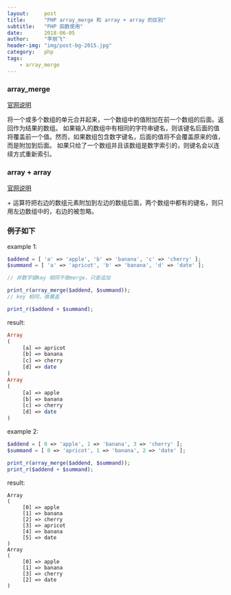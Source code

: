 ```yaml
---
layout:     post
title:      "PHP array_merge 和 array + array 的区别"
subtitle:   "PHP 函数使用"
date:       2018-06-05
author:     "李朋飞"
header-img: "img/post-bg-2015.jpg"
category:   php
tags:
    - array_merge
---
```


### array\_merge

[官网说明](http://be2.php.net/manual/zh/function.array-merge.php)

将一个或多个数组的单元合并起来，一个数组中的值附加在前一个数组的后面。返回作为结果的数组。 
如果输入的数组中有相同的字符串键名，则该键名后面的值将覆盖前一个值。然而，如果数组包含数字键名，后面的值将不会覆盖原来的值，而是附加到后面。 
如果只给了一个数组并且该数组是数字索引的，则键名会以连续方式重新索引。


### array + array
[官网说明](http://php.net/manual/zh/language.operators.array.php)

\+ 运算符把右边的数组元素附加到左边的数组后面，两个数组中都有的键名，则只用左边数组中的，右边的被忽略。


### 例子如下

example 1:

```php
$addend = [ 'a' => 'apple', 'b' => 'banana', 'c' => 'cherry' ];
$summand = [ 'a' => 'apricot', 'b' => 'banana', 'd' => 'date' ];

// 非数字键key 相同不做merge，只是追加

print_r(array_merge($addend, $summand));
// key 相同，做覆盖

print_r($addend + $summand);
```

result:

```php
Array
(
     [a] => apricot
     [b] => banana
     [c] => cherry
     [d] => date
)
Array
(
     [a] => apple
     [b] => banana
     [c] => cherry
     [d] => date
)
```

example 2:

```php
$addend = [ 0 => 'apple', 1 => 'banana', 3 => 'cherry' ];
$summand = [ 0 => 'apricot', 1 => 'banana', 2 => 'date' ];

print_r(array_merge($addend, $summand));
print_r($addend + $summand);
```

result:

```
Array
(
     [0] => apple
     [1] => banana
     [2] => cherry
     [3] => apricot
     [4] => banana
     [5] => date
)
Array
(
     [0] => apple
     [1] => banana
     [3] => cherry
     [2] => date
)
```
